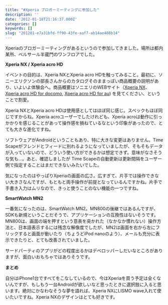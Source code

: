 ```yaml
---
title: "#Xperia ブロガーミーティングに参加した"
description: ''
date: '2012-01-18T21:16:37.000Z'
categories: []
keywords: []
slug: "201201-e7a31bfd-ff90-43fe-aaf7-ab14ae488b14"
---
```

Xperiaのブロガーミーティングがあるというので参加してきました。場所は都内某所、ベルサール半蔵門のワンフロアでした。

**Xperia NX / Xperia acro HD**

イベントの目的は、Xperia NXとXperia acro HDを触ってみること。最初に、ソニーエリクソンの部長さんからのカタログそのままっぽい商品概要の説明があり、いよいよ体験会へ。商品概要はソニエリのWEBサイト（[Xperia NX](http://www.sonyericsson.co.jp/product/docomo/so-02d/index.html)、[Xperia acro HD for docomo](http://www.sonyericsson.co.jp/product/docomo/so-03d/index.html), [Xperia acro HD for au](http://www.sonyericsson.co.jp/product/au/is12s/index.html)) を見てください、ということで割愛。

Xperia NXとXperia acro HDは使用感としてはほぼ同じ感じ。スペックもほぼ同じですからね。Xperia acroユーザーでしたけれども、Xperia acroは動作に引っかかりを感じることがあって操作感を損ねているなという印象があったので、とても大きな進化ですね。

ソフトウェアがAndroidということもあり、特に大きな変更はありません。Time Scapeがフレンドとフィードに別れるようになっていましたが、そもそもデータが入っていないので、どういう使い方ができるかは想定できず。意味がなさそうな気も…。あと、確認しましたが Time Scapeの自動更新は更新間隔をユーザー側で指定することはまだできないみたいでした。

気になったのはやっぱりXperiaの画面の広さ。広すぎて、片手では操作できない大きさなんですが、もともと両手操作が前提となっているんですかね。片手で手書き入力はムリなので、きっと使うことのない機能の一つですね。

**SmartWatch MN2**

一番気になったのは、SmartWatch MN2。MN800の後継ではあるんですが、SDKも新規ということだそうで、アプリケーションの互換性はないそうです。MN800は、画面の端を押すという意表を突かれた（なかなか慣れない）操作方法と、日本語表示するには残念な解像度でしたが、MN2は画面を右から左にフリックすると画面が動いたり（ちょうどiPod nanoのよう）、メールも充分に表示できたりと、とても改善されていました。

サードパーティのアプリがどの程度出るかはデベロッパーしだいなところがありますが、面白いおもちゃではありそうです。

**まとめ**

自分はiPhone1台ですべてをこなしているので、今はXperiaを買う予定は全くないんですが、もしもう一台Androidが欲しいなと思ったときに選択肢に入ると思います。絶対にかなわなそうな夢を語れば、Xperia NXにLISMO wave入れて使いたいですね。Xperia NXのデザインはとても好きです。